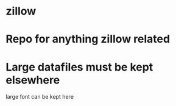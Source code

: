 # zillow

# Repo for anything zillow related
# Large datafiles must be kept elsewhere
large font can be kept here
